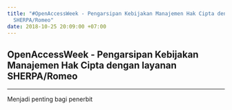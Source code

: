 ```yaml
---
title: "#OpenAccessWeek - Pengarsipan Kebijakan Manajemen Hak Cipta dengan layanan
  SHERPA/Romeo"
date: 2018-10-25 20:09:00 +07:00
---
```


## OpenAccessWeek - Pengarsipan Kebijakan Manajemen Hak Cipta dengan layanan SHERPA/Romeo

----

Menjadi penting bagi penerbit 